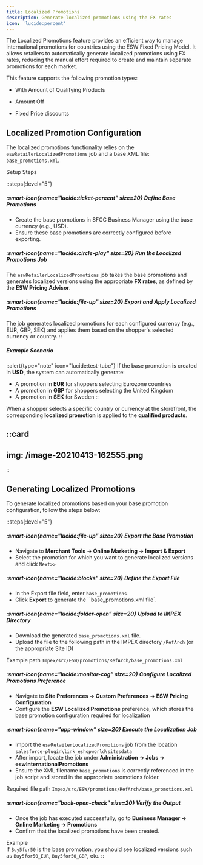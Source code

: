 ```yaml
---
title: Localized Promotions
description: Generate localized promotions using the FX rates
icon: 'lucide:percent'
---
```


The Localized Promotions feature provides an efficient way to manage international promotions for countries using the ESW Fixed Pricing Model. It allows retailers to automatically generate localized promotions using FX rates, reducing the manual effort required to create and maintain separate promotions for each market. <br>

This feature supports the following promotion types:

- With Amount of Qualifying Products

- Amount Off

- Fixed Price discounts


## Localized Promotion Configuration

The localized promotions functionality relies on the `eswRetailerLocalizedPromotions` job and a base XML file: `base_promotions.xml`.

Setup Steps

::steps{:level="5"}
  ##### :smart-icon{name="lucide:ticket-percent" size=20} Define Base Promotions

  - Create the base promotions in SFCC Business Manager using the base currency (e.g., USD).
  - Ensure these base promotions are correctly configured before exporting.

  ##### :smart-icon{name="lucide:circle-play" size=20} Run the Localized Promotions Job

  The `eswRetailerLocalizedPromotions` job takes the base promotions and generates localized versions using the appropriate **FX rates**, as defined by the **ESW Pricing Advisor**.

  ##### :smart-icon{name="lucide:file-up" size=20} Export and Apply Localized Promotions

  The job generates localized promotions for each configured currency (e.g., EUR, GBP, SEK) and applies them based on the shopper's selected currency or country.
::

##### Example Scenario

::alert{type="note" icon="lucide:test-tube"}
  If the base promotion is created in **USD**, the system can automatically generate:
  - A promotion in **EUR** for shoppers selecting Eurozone countries
  - A promotion in **GBP** for shoppers selecting the United Kingdom
  - A promotion in **SEK** for Sweden
::

When a shopper selects a specific country or currency at the storefront, the corresponding **localized promotion** is applied to the **qualified products**.

::card
---
 img: /image-20210413-162555.png
--- 
::


## Generating Localized Promotions

To generate localized promotions based on your base promotion configuration, follow the steps below:

::steps{:level="5"}
  ##### :smart-icon{name="lucide:file-up" size=20} Export the Base Promotion

  - Navigate to **Merchant Tools → Online Marketing → Import & Export**
  - Select the promotion for which you want to generate localized versions and click `Next>>`

  ##### :smart-icon{name="lucide:blocks" size=20} Define the Export File

  - In the Export file field, enter `base_promotions`
  - Click **Export** to generate the ``base_promotions.xml file`.

  ##### :smart-icon{name="lucide:folder-open" size=20} Upload to IMPEX Directory

  - Download the generated `base_promotions.xml` file.
  - Upload the file to the following path in the IMPEX directory `/RefArch` (or the appropriate Site ID)

  Example path `Impex/src/ESW/promotions/RefArch/base_promotions.xml`

  ##### :smart-icon{name="lucide:monitor-cog" size=20} Configure Localized Promotions Preference

  - Navigate to **Site Preferences → Custom Preferences → ESW Pricing Configuration**
  - Configure the **ESW Localized Promotions** preference, which stores the base promotion configuration required for localization

  ##### :smart-icon{name="app-window" size=20} Execute the Localization Job

  - Import the `eswRetailerLocalizedPromotions` job from the location `salesforce-plugin\link_eshopworld\sitesdata`
  - After import, locate the job under **Administration → Jobs → eswInternationalPromotions**
  - Ensure the XML filename `base_promotions` is correctly referenced in the job script and stored in the appropriate promotions folder.

  Required file path `Impex/src/ESW/promotions/RefArch/base_promotions.xml`

  ##### :smart-icon{name="book-open-check" size=20} Verify the Output

  - Once the job has executed successfully, go to **Business Manager → Online Marketing → Promotions**
  - Confirm that the localized promotions have been created.

  Example <br>
  If `Buy5for50` is the base promotion, you should see localized versions such as `Buy5for50_EUR`, `Buy5for50_GBP`, etc.
::